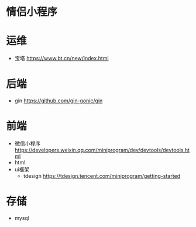 # 情侣小程序

# 运维

- 宝塔 https://www.bt.cn/new/index.html

# 后端

- gin https://github.com/gin-gonic/gin

# 前端
- 微信小程序 https://developers.weixin.qq.com/miniprogram/dev/devtools/devtools.html
- html
- ui框架 
  - tdesign https://tdesign.tencent.com/miniprogram/getting-started

# 存储
- mysql